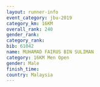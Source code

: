 ```yaml
---
layout: runner-info 
event_category: jbu-2019 
category_km: 16KM  
overall_rank: 240
gender_rank: 
category_rank: 
bib: 61042
name: MUHAMAD FAIRUS BIN SULIMAN
category: 16KM Men Open
gender: Male
finish_time: 
country: Malaysia
---
```

